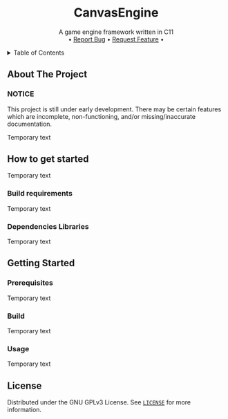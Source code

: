 <h1 align="center">CanvasEngine</h1>
<p align="center">A game engine framework written in C11
	<br />
	&#x2022;
	<a style="width: 100%; text-align: center" href="https://github.com/jacob-isonell/CanvasEngine/labels/bug">Report Bug</a>
	&#x2022;
	<a style="width: 100%; text-align: center" href="https://github.com/jacob-isonell/CanvasEngine/labels/enhancement">Request Feature</a>
	&#x2022;
</p>

<details>
	<summary>Table of Contents</summary>
	<ol>
		<li>
			<a href="#about-the-project">About The Project</a>
			<ol><li><a href="#third-party-libraries">Third-party Libraries</a></li></ol>
		</li>
		<li>
			<a href="#getting-started">Getting Started</a>
			<ol>
				<li><a href="#prerequisites">Prerequisites</a></li>
				<li><a href="#build">Build</a></li>
				<li><a href="#usage">Usage</a></li>
			</ol>
		</li>
		<li>
			<a href="#license">License</a>
		</li>
	</ol>
</details>

## About The Project

### NOTICE
This project is still under early development. There may be certain features which are incomplete, non-functioning, and/or missing/inaccurate documentation.

Temporary text

## How to get started

Temporary text

### Build requirements

Temporary text

### Dependencies Libraries

Temporary text

## Getting Started

### Prerequisites

Temporary text

### Build

Temporary text

### Usage

Temporary text

## License

Distributed under the GNU GPLv3 License. See [`LICENSE`](https://github.com/jacob-isonell/CanvasEngine/blob/main/LICENSE) for more information.
